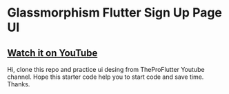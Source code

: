 # Glassmorphism Flutter Sign Up Page UI

## [Watch it on YouTube](https://youtu.be/Z6PbdKVg-_M)

Hi, clone this repo and practice ui desing from TheProFlutter Youtube channel. Hope this starter code help you to start code and save time.
Thanks.
